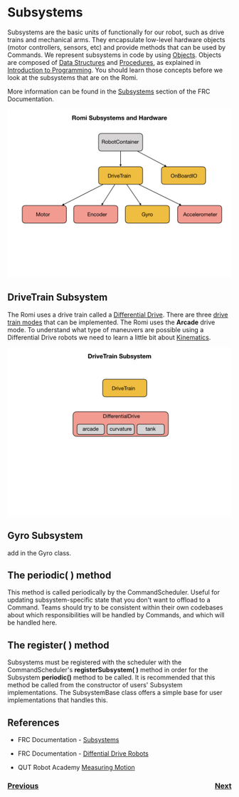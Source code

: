 # <a name="code"></a>Subsystems
Subsystems are the basic units of functionally for our robot, such as drive trains and mechanical arms.  They encapsulate low-level hardware objects (motor controllers, sensors, etc) and provide methods that can be used by Commands.  We represent subsystems in code by using [Objects](../Programming/objects). Objects are composed of [Data Structures](../Programming/dataStructures) and [Procedures](../Programming/procedures), as explained in [Introduction to Programming](../Programming/introProgramming). You should learn those concepts before we look at the subsystems that are on the Romi.  

 More information can be found in the [Subsystems](https://docs.wpilib.org/en/latest/docs/software/commandbased/subsystems.html) section of the FRC Documentation.  

![Subsystems](../images/Romi/Romi.012.jpeg)

## DriveTrain Subsystem
The Romi uses a drive train called a [Differential Drive](https://docs.wpilib.org/en/stable/docs/software/actuators/wpi-drive-classes.html#using-the-differentialdrive-class-to-control-differential-drive-robots). There are three [drive train modes](https://docs.wpilib.org/en/stable/docs/software/actuators/wpi-drive-classes.html#drive-modes) that can be implemented. The Romi uses the **Arcade** drive mode. To understand what type of maneuvers are possible using a Differential Drive robots we need to learn a little bit about [Kinematics](../Concepts/kinematics).

![Differential Drive](../images/Romi/Romi.038.jpeg)

## Gyro Subsystem
add in the Gyro class.

## The periodic( ) method
This method is called periodically by the CommandScheduler. Useful for updating subsystem-specific state that you don't want to offload to a Command. Teams should try to be consistent within their own codebases about which responsibilities will be handled by Commands, and which will be handled here.

## The register( ) method 
 Subsystems must be registered with the scheduler with the CommandScheduler's **registerSubsystem( )** method in order for the Subsystem **periodic()** method to be called. It is recommended that this method be called from the constructor of users' Subsystem implementations. The SubsystemBase class offers a simple base for user implementations that handles this.

## References

- FRC Documentation - [Subsystems](https://docs.wpilib.org/en/latest/docs/software/commandbased/subsystems.html)

- FRC Documentation - [Diffential Drive Robots](https://docs.wpilib.org/en/stable/docs/software/actuators/wpi-drive-classes.html)

- QUT Robot Academy [Measuring Motion](https://robotacademy.net.au/masterclass/measuring-motion/)

<h3><span style="float:left">
<a href="romiCode1">Previous</a></span>
<span style="float:right">
<a href="romiCode3">Next</a></span></h3>